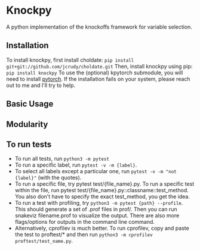 # Knockpy

A python implementation of the knockoffs framework for variable selection.

## Installation

To install knockpy, first install choldate:
``pip install git+git://github.com/jcrudy/choldate.git``
Then, install knockpy using pip:
``pip install knockpy``
To use the (optional) kpytorch submodule, you will need to install [pytorch](https://pytorch.org/). If the installation fails on your system, please reach out to me and I'll try to help.

## Basic Usage



## Modularity

## To run tests

- To run all tests, run ``python3 -m pytest`` 
- To run a specific label, run ``pytest -v -m {label}``.
- To select all labels except a particular one, run ``pytest -v -m "not {label}"`` (with the quotes).
- To run a specific file, try pytest test/{file_name}.py. To run a specific test within the file, run pytest test/{file_name}.py::classname::test_method. You also don't have to specify
the exact test_method, you get the idea.
- To run a test with profiling, try ``python3 -m pytest {path} --profile``. This should generate a set of .prof files in prof/. Then you can run snakeviz filename.prof to visualize the output.
There are also more flags/options for outputs in the command line command.
- Alternatively, cprofilev is much better.
To run cprofilev, copy and paste the test to proftest/* and then run 
``python3 -m cprofilev proftest/test_name.py``.
